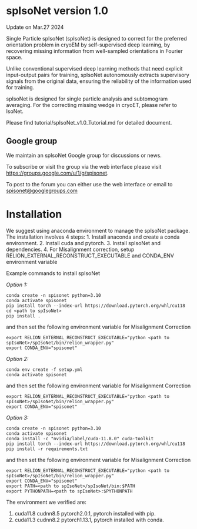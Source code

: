 
# spIsoNet version 1.0

Update on Mar.27 2024

Single Particle spIsoNet (spIsoNet) is designed to correct for the preferred orientation problem in cryoEM by self-supervised deep learning, by recovering missing information from well-sampled orientations in Fourier space. 

Unlike conventional supervised deep learning methods that need explicit input-output pairs for training, spIsoNet autonomously extracts supervisory signals from the original data, ensuring the reliability of the information used for training.

spIsoNet is designed for single particle analysis and subtomogram averaging. For the correcting missing wedge in cryoET, please refer to IsoNet.

Please find tutorial/spIsoNet_v1.0_Tutorial.md for detailed document.

## Google group
We maintain an spIsoNet Google group for discussions or news.

To subscribe or visit the group via the web interface please visit https://groups.google.com/u/1/g/spisonet. 

To post to the forum you can either use the web interface or email to spisonet@googlegroups.com

# Installation

We suggest using anaconda environment to manage the spIsoNet package.
The installation involves 4 steps: 1. Install anaconda and create a conda environment. 2. Install cuda and pytorch. 3. Install spIsoNet and dependencies. 4. For Misalignment correction, setup RELION_EXTERNAL_RECONSTRUCT_EXECUTABLE and CONDA_ENV environment variable

Example commands to install spIsoNet

*Option 1:*
```
conda create -n spisonet python=3.10
conda activate spisonet
pip install torch --index-url https://download.pytorch.org/whl/cu118
cd <path to spIsoNet>
pip install .
```
and then set the following environment variable for Misalignment Correction
```
export RELION_EXTERNAL_RECONSTRUCT_EXECUTABLE="python <path to spIsoNet>/spIsoNet/bin/relion_wrapper.py"
export CONDA_ENV="spisonet"
```

*Option 2:*
```
conda env create -f setup.yml
conda activate spisonet
```

and then set the following environment variable for Misalignment Correction
```
export RELION_EXTERNAL_RECONSTRUCT_EXECUTABLE="python <path to spIsoNet>/spIsoNet/bin/relion_wrapper.py"
export CONDA_ENV="spisonet"
```

*Option 3:*
```
conda create -n spisonet python=3.10
conda activate spisonet
conda install -c "nvidia/label/cuda-11.8.0" cuda-toolkit
pip install torch --index-url https://download.pytorch.org/whl/cu118
pip install -r requirements.txt
```

and then set the following environment variable for Misalignment Correction
```
export RELION_EXTERNAL_RECONSTRUCT_EXECUTABLE="python <path to spIsoNet>/spIsoNet/bin/relion_wrapper.py"
export CONDA_ENV="spisonet"
export PATH=<path to spIsoNet>/spIsoNet/bin:$PATH
export PYTHONPATH=<path to spIsoNet>:$PYTHONPATH
```


The environment we verified are:
1. cuda11.8 cudnn8.5 pytorch2.0.1, pytorch installed with pip.
2. cuda11.3 cudnn8.2 pytorch1.13.1, pytorch installed with conda.